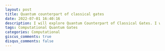 ```yaml
---
layout: post
title: Quantum counterpart of classical gates
date: 2022-07-01 16:40:16
description: I will explore Quantum Counterpart of Classical Gates. I would implement some gates like NOT, AND, OR, etc. in classical and then quantum ways, using the Wolfram Quantum Computation Framework
tags: Computational Quantum Gates
categories: Computational
giscus_comments: true
disqus_comments: false
---
```


<script crossorigin src="https://unpkg.com/wolfram-notebook-embedder@0.3/dist/wolfram-notebook-embedder.min.js"></script><div id="WNE-div-d2a6bd60-857a-4d4e-988b-86e7669baadf"></div><script>WolframNotebookEmbedder.embed("https://www.wolframcloud.com/obj/f5881fb8-9709-45c0-98c6-db32cdecbca4",document.getElementById("WNE-div-d2a6bd60-857a-4d4e-988b-86e7669baadf"));</script>

